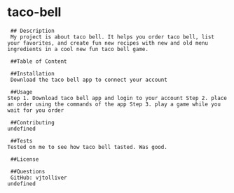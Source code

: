 # taco-bell
     ## Description
     My project is about taco bell. It helps you order taco bell, list your favorites, and create fun new recipes with new and old menu ingredients in a cool new fun taco bell game.
    
     ##Table of Content
    
     ##Installation
     Download the taco bell app to connect your account

     ##Usage
    Step 1. Download taco bell app and login to your account Step 2. place an order using the commands of the app Step 3. play a game while you wait for you order

     ##Contributing
    undefined

     ##Tests
    Tested on me to see how taco bell tasted. Was good.

     ##License
    
     ##Questions
     GitHub: vjtolliver
    undefined 